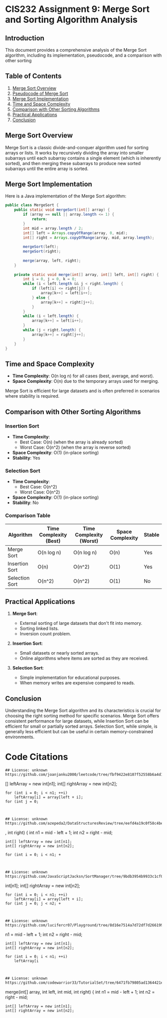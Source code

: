 # CIS232 Assignment 9: Merge Sort and Sorting Algorithm Analysis

## Introduction

This document provides a comprehensive analysis of the Merge Sort algorithm, including its implementation, pseudocode, and a comparison with other sorting 
## Table of Contents

1. [Merge Sort Overview](#merge-sort-overview)
2. [Pseudocode of Merge Sort](#pseudocode-of-merge-sort)
3. [Merge Sort Implementation](#merge-sort-implementation)
4. [Time and Space Complexity](#time-and-space-complexity)
5. [Comparison with Other Sorting Algorithms](#comparison-with-other-sorting-algorithms)
6. [Practical Applications](#practical-applications)
7. [Conclusion](#conclusion)

## Merge Sort Overview

Merge Sort is a classic divide-and-conquer algorithm used for sorting arrays or lists. It works by recursively dividing the array into smaller subarrays until each subarray contains a single element (which is inherently sorted), and then merging these subarrays to produce new sorted subarrays until the entire array is sorted.





## Merge Sort Implementation

Here is a Java implementation of the Merge Sort algorithm:

```java
public class MergeSort {
    public static void mergeSort(int[] array) {
        if (array == null || array.length <= 1) {
            return;
        }
        int mid = array.length / 2;
        int[] left = Arrays.copyOfRange(array, 0, mid);
        int[] right = Arrays.copyOfRange(array, mid, array.length);
        
        mergeSort(left);
        mergeSort(right);
        
        merge(array, left, right);
    }
    
    private static void merge(int[] array, int[] left, int[] right) {
        int i = 0, j = 0, k = 0;
        while (i < left.length && j < right.length) {
            if (left[i] <= right[j]) {
                array[k++] = left[i++];
            } else {
                array[k++] = right[j++];
            }
        }
        while (i < left.length) {
            array[k++] = left[i++];
        }
        while (j < right.length) {
            array[k++] = right[j++];
        }
    }
}
```

## Time and Space Complexity

- **Time Complexity**: O(n log n) for all cases (best, average, and worst).
- **Space Complexity**: O(n) due to the temporary arrays used for merging.

Merge Sort is efficient for large datasets and is often preferred in scenarios where stability is required.

## Comparison with Other Sorting Algorithms

### Insertion Sort

- **Time Complexity**: 
  - Best Case: O(n) (when the array is already sorted)
  - Worst Case: O(n^2) (when the array is reverse sorted)
- **Space Complexity**: O(1) (in-place sorting)
- **Stability**: Yes

### Selection Sort

- **Time Complexity**: 
  - Best Case: O(n^2)
  - Worst Case: O(n^2)
- **Space Complexity**: O(1) (in-place sorting)
- **Stability**: No

### Comparison Table

| Algorithm    | Time Complexity (Best) | Time Complexity (Worst) | Space Complexity | Stable |
|--------------|------------------------|-------------------------|-------------------|--------|
| Merge Sort   | O(n log n)             | O(n log n)              | O(n)              | Yes    |
| Insertion Sort| O(n)                   | O(n^2)                  | O(1)              | Yes    |
| Selection Sort| O(n^2)                 | O(n^2)                  | O(1)              | No     |

## Practical Applications

1. **Merge Sort**:
   - External sorting of large datasets that don't fit into memory.
   - Sorting linked lists.
   - Inversion count problem.

2. **Insertion Sort**:
   - Small datasets or nearly sorted arrays.
   - Online algorithms where items are sorted as they are received.

3. **Selection Sort**:
   - Simple implementation for educational purposes.
   - When memory writes are expensive compared to reads.

## Conclusion

Understanding the Merge Sort algorithm and its characteristics is crucial for choosing the right sorting method for specific scenarios. Merge Sort offers consistent performance for large datasets, while Insertion Sort can be efficient for small or partially sorted arrays. Selection Sort, while simple, is generally less efficient but can be useful in certain memory-constrained environments.

# Code Citations
``` 
## License: unknown
https://github.com/joanjanku2000/leetcode/tree/fbf9422e8107f52558b6a4d17f90786f3cb6fecd/src/leet/merge/sort/Solution.java

```
[] leftArray = new int[n1];
    int[] rightArray = new int[n2];

    for (int i = 0; i < n1; ++i)
        leftArray[i] = array[left + i];
    for (int j = 0;
```


## License: unknown
https://github.com/azepeda2/DataStructuresReview/tree/eefd4a19c0f58c4be912fd3a400368a3d0b5e88b/MergeSort.java

```
, int right) {
    int n1 = mid - left + 1;
    int n2 = right - mid;

    int[] leftArray = new int[n1];
    int[] rightArray = new int[n2];

    for (int i = 0; i < n1; +
```


## License: unknown
https://github.com/JavaScriptJacksn/SortManager/tree/9bdb3954b9933c1cf00a6be94d07a6074abdaad1/src/main/java/com/sparta/jjackson/sorters/MergeSorter.java

```
int[n1];
    int[] rightArray = new int[n2];

    for (int i = 0; i < n1; ++i)
        leftArray[i] = array[left + i];
    for (int j = 0; j < n2; +
```


## License: unknown
https://github.com/lucifercr07/Playground/tree/8d16e7514a7d72df7d2661999301aea7cdee8449/src/main/java/arrays/sort/MergeSort.java

```
n1 = mid - left + 1;
    int n2 = right - mid;

    int[] leftArray = new int[n1];
    int[] rightArray = new int[n2];

    for (int i = 0; i < n1; ++i)
        leftArray[i
```


## License: unknown
https://github.com/codewarrior33/TutorialSet/tree/6471fb79805ad1364421e970c2323c458633b649/Search%26Sort/Sorting.java

```
merge(int[] array, int left, int mid, int right) {
    int n1 = mid - left + 1;
    int n2 = right - mid;

    int[] leftArray = new int[n1];
    int[] rightArray = new int[n2];
```
```
